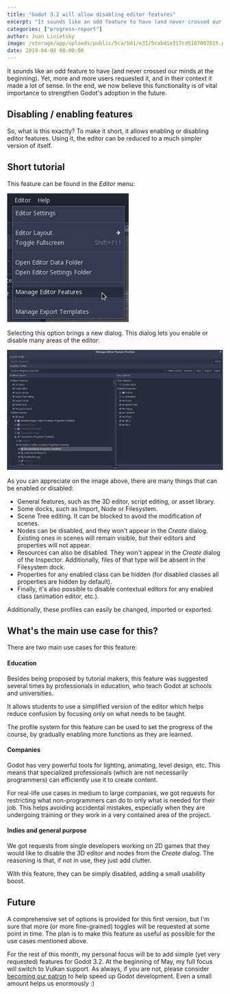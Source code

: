 ```yaml
---
title: "Godot 3.2 will allow disabling editor features"
excerpt: "It sounds like an odd feature to have (and never crossed our minds at the beginning). Yet, more and more users requested it, and their context it made a lot of sense. In the end, we now believe this functionality is of vital importance to strengthen Godot adoption in the future."
categories: ["progress-report"]
author: Juan Linietsky
image: /storage/app/uploads/public/5ca/bd1/e31/5cabd1e317cd5107007815.png
date: 2019-04-08 00:00:00
---
```


It sounds like an odd feature to have (and never crossed our minds at the beginning). Yet, more and more users requested it, and in their context it made a lot of sense. In the end, we now believe this functionality is of vital importance to strengthen Godot's adoption in the future.

## Disabling / enabling features

So, what is this exactly? To make it short, it allows enabling or disabling editor features. Using it, the editor can be reduced to a much simpler version of itself.

## Short tutorial

This feature can be found in the *Editor* menu:

![manage_features.png](/storage/app/uploads/public/5ca/bcb/412/5cabcb41207d7434973010.png)

Selecting this option brings a new dialog. This dialog lets you enable or disable many areas of the editor:

![manage_features2.png](/storage/app/uploads/public/5ca/bcb/9a1/5cabcb9a1a4ab072608872.png)

As you can appreciate on the image above, there are many things that can be enabled or disabled:

* General features, such as the 3D editor, script editing, or asset library.
* Some docks, such as Import, Node or Filesystem.
* Scene Tree editing. It can be blocked to avoid the modification of scenes.
* Nodes can be disabled, and they won't appear in the *Create* dialog. Existing ones in scenes will remain visible, but their editors and properties will not appear.
* Resources can also be disabled. They won't appear in the *Create* dialog of the Inspector. Additionally, files of that type will be absent in the Filesystem dock.
* Properties for any enabled class can be hidden (for disabled classes all properties are hidden by default).
* Finally, it's also possible to disable contextual editors for any enabled class (animation editor, etc.).

Additionally, these profiles can easily be changed, imported or exported.

## What's the main use case for this?

There are two main use cases for this feature:

#### Education

Besides being proposed by tutorial makers, this feature was suggested several times by professionals in education, who teach Godot at schools and universities. 

It allows students to use a simplified version of the editor which helps reduce confusion by focusing only on what needs to be taught. 

The profile system for this feature can be used to set the progress of the course, by gradually enabling more functions as they are learned.

#### Companies

Godot has very powerful tools for lighting, animating, level design, etc. This means that specialized professionals (which are not necessarily programmers) can efficiently use it to create content.

For real-life use cases in medium to large companies, we got requests for restricting what non-programmers can do to only what is needed for their job. This helps avoiding accidental mistakes, especially when they are undergoing training or they work in a very contained area of the project.

#### Indies and general purpose

We got requests from single developers working on 2D games that they would like to disable the 3D editor and nodes from the *Create* dialog. The reasoning is that, if not in use, they just add clutter.

With this feature, they can be simply disabled, adding a small usability boost.

## Future

A comprehensive set of options is provided for this first version, but I'm sure that more (or more fine-grained) toggles will be requested at some point in time. The plan is to make this feature as useful as possible for the use cases mentioned above.

For the rest of this month, my personal focus will be to add simple (yet very requested) features for Godot 3.2. At the beginning of May, my full focus will switch to Vulkan support. As always, if you are not, please consider [becoming our patron](http://patreon.com/godotengine) to help speed up Godot development. Even a small amount helps us enormously :)
